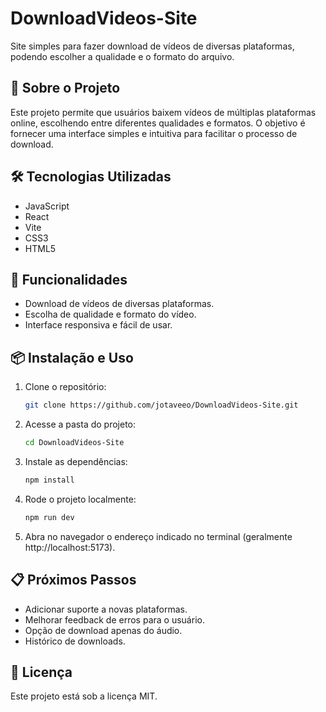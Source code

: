 # DownloadVideos-Site

Site simples para fazer download de vídeos de diversas plataformas, podendo escolher a qualidade e o formato do arquivo.

## 🚀 Sobre o Projeto

Este projeto permite que usuários baixem vídeos de múltiplas plataformas online, escolhendo entre diferentes qualidades e formatos. O objetivo é fornecer uma interface simples e intuitiva para facilitar o processo de download.

## 🛠️ Tecnologias Utilizadas

- JavaScript
- React
- Vite
- CSS3
- HTML5

## 🎯 Funcionalidades

- Download de vídeos de diversas plataformas.
- Escolha de qualidade e formato do vídeo.
- Interface responsiva e fácil de usar.

## 📦 Instalação e Uso

1. Clone o repositório:
   ```bash
   git clone https://github.com/jotaveeo/DownloadVideos-Site.git
   ```
2. Acesse a pasta do projeto:
   ```bash
   cd DownloadVideos-Site
   ```
3. Instale as dependências:
   ```bash
   npm install
   ```
4. Rode o projeto localmente:
   ```bash
   npm run dev
   ```
5. Abra no navegador o endereço indicado no terminal (geralmente http://localhost:5173).

## 📋 Próximos Passos

- Adicionar suporte a novas plataformas.
- Melhorar feedback de erros para o usuário.
- Opção de download apenas do áudio.
- Histórico de downloads.

## 📄 Licença

Este projeto está sob a licença MIT.
